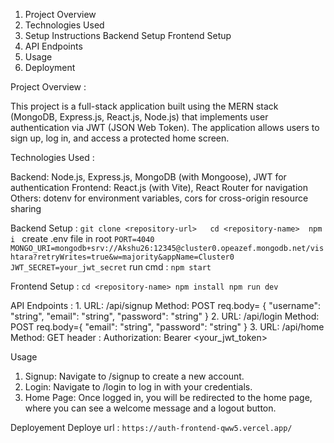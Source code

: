 1. Project Overview
2. Technologies Used
3. Setup Instructions
    Backend Setup
    Frontend Setup
4. API Endpoints
5. Usage
6. Deployment


Project Overview : 

This project is a full-stack application built using the MERN stack (MongoDB, Express.js, React.js, Node.js) that implements user authentication via JWT (JSON Web Token). The application allows users to sign up, log in, and access a protected home screen.


Technologies Used : 

Backend: Node.js, Express.js, MongoDB (with Mongoose), JWT for authentication
Frontend: React.js (with Vite), React Router for navigation
Others: dotenv for environment variables, cors for cross-origin resource sharing


Backend Setup : 
              ```git clone <repository-url>  
              cd <repository-name> 
              npm i ``` 
              create .env file in root 
              ```PORT=4040
                MONGO_URI=mongodb+srv://Akshu26:12345@cluster0.opeazef.mongodb.net/vishtara?retryWrites=true&w=majority&appName=Cluster0 
                 JWT_SECRET=your_jwt_secret```
              run cmd : ```npm start```

Frontend Setup : 
                ```cd <repository-name>
                npm install
                npm run dev```

                
API Endpoints : 
            1.  URL: /api/signup
              Method: POST
             req.body= {
                    "username": "string",
                    "email": "string",
                    "password": "string"
                                        }
            2.  URL: /api/login
              Method: POST
              req.body={
                  "email": "string",
                    "password": "string"
                                        }
          3. URL: /api/home
                  Method: GET
                  header : Authorization: Bearer <your_jwt_token>

                  

                  
Usage
1. Signup: Navigate to /signup to create a new account.
2. Login: Navigate to /login to log in with your credentials.
3. Home Page: Once logged in, you will be redirected to the home page, where you can see a welcome message and a logout button.
                                        

Deployement 
           Deploye url : ```https://auth-frontend-qww5.vercel.app/```

